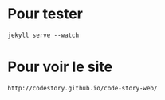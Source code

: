 Pour tester
===========

    jekyll serve --watch

Pour voir le site
=================

    http://codestory.github.io/code-story-web/